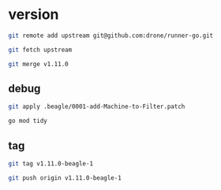 # version

```bash
git remote add upstream git@github.com:drone/runner-go.git

git fetch upstream

git merge v1.11.0
```

## debug

```bash
git apply .beagle/0001-add-Machine-to-Filter.patch

go mod tidy
```

## tag

```bash
git tag v1.11.0-beagle-1

git push origin v1.11.0-beagle-1
```
